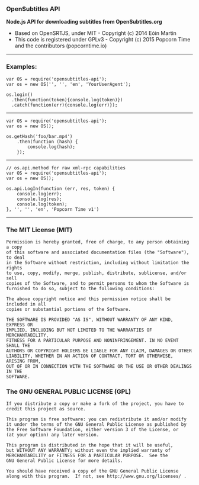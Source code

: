 ### OpenSubtitles API

**Node.js API for downloading subtitles from OpenSubtitles.org**

- Based on OpenSRTJS, under MIT - Copyright (c) 2014 Eóin Martin
- This code is registered under GPLv3 - Copyright (c) 2015  Popcorn Time and the contributors (popcorntime.io)

------

### Examples:

```
var OS = require('opensubtitles-api');
var os = new OS('', '', 'en', 'YourUserAgent');

os.login()
  .then(function(token){console.log(token)})
  .catch(function(err){console.log(err)});
```
------

```
var OS = require('opensubtitles-api');
var os = new OS();

os.getHash('foo/bar.mp4')
    .then(function (hash) {
        console.log(hash);
    });
```

------

```
// os.api.method for raw xml-rpc capabilities
var OS = require('opensubtitles-api');
var os = new OS();

os.api.LogIn(function (err, res, token) {
    console.log(err);
    console.log(res);
    console.log(token);
}, '', '', 'en', 'Popcorn Time v1')
```
------


### The MIT License (MIT)

    Permission is hereby granted, free of charge, to any person obtaining a copy
    of this software and associated documentation files (the "Software"), to deal
    in the Software without restriction, including without limitation the rights
    to use, copy, modify, merge, publish, distribute, sublicense, and/or sell
    copies of the Software, and to permit persons to whom the Software is
    furnished to do so, subject to the following conditions:

    The above copyright notice and this permission notice shall be included in all
    copies or substantial portions of the Software.

    THE SOFTWARE IS PROVIDED "AS IS", WITHOUT WARRANTY OF ANY KIND, EXPRESS OR
    IMPLIED, INCLUDING BUT NOT LIMITED TO THE WARRANTIES OF MERCHANTABILITY,
    FITNESS FOR A PARTICULAR PURPOSE AND NONINFRINGEMENT. IN NO EVENT SHALL THE
    AUTHORS OR COPYRIGHT HOLDERS BE LIABLE FOR ANY CLAIM, DAMAGES OR OTHER
    LIABILITY, WHETHER IN AN ACTION OF CONTRACT, TORT OR OTHERWISE, ARISING FROM,
    OUT OF OR IN CONNECTION WITH THE SOFTWARE OR THE USE OR OTHER DEALINGS IN THE
    SOFTWARE.

### The GNU GENERAL PUBLIC LICENSE (GPL)

    If you distribute a copy or make a fork of the project, you have to credit this project as source.

    This program is free software: you can redistribute it and/or modify
    it under the terms of the GNU General Public License as published by
    the Free Software Foundation, either version 3 of the License, or
    (at your option) any later version.

    This program is distributed in the hope that it will be useful,
    but WITHOUT ANY WARRANTY; without even the implied warranty of
    MERCHANTABILITY or FITNESS FOR A PARTICULAR PURPOSE.  See the
    GNU General Public License for more details.

    You should have received a copy of the GNU General Public License
    along with this program.  If not, see http://www.gnu.org/licenses/ .
